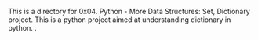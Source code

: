 This is a directory for 0x04. Python - More Data Structures: Set, Dictionary project. This is a python project aimed at understanding dictionary in python. .
